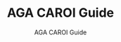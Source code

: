 ---
layout: resources-landing
title: "AGA CAROI Guide"
subtitle: "AGA CAROI Guide"
filters: federal-financial-assistance coffa uniform-guidance-2-cfr-200 training 2016
doc-link: ../assets/files/Panel6_AGA-CAROI-Guide-05-2010.pdf
fiscal_year: 2016
---